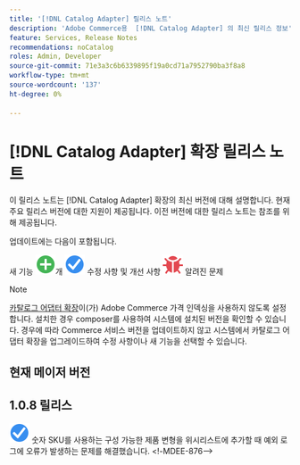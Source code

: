 ```yaml
---
title: '[!DNL Catalog Adapter] 릴리스 노트'
description: 'Adobe Commerce용  [!DNL Catalog Adapter] 의 최신 릴리스 정보'
feature: Services, Release Notes
recommendations: noCatalog
roles: Admin, Developer
source-git-commit: 71e3a3c6b6339895f19a0cd71a7952790ba3f8a8
workflow-type: tm+mt
source-wordcount: '137'
ht-degree: 0%

---
```


# [!DNL Catalog Adapter] 확장 릴리스 노트

이 릴리스 노트는 [!DNL Catalog Adapter] 확장의 최신 버전에 대해 설명합니다. 현재 주요 릴리스 버전에 대한 지원이 제공됩니다. 이전 버전에 대한 릴리스 노트는 참조를 위해 제공됩니다.

업데이트에는 다음이 포함됩니다.

새 기능 ![개](../assets/new.svg)개
![수정](../assets/fix.svg) 수정 사항 및 개선 사항
![버그](../assets/bug.svg) 알려진 문제


>[!NOTE]
>
>[카탈로그 어댑터 확장](catalog-adapter.md)이(가) Adobe Commerce 가격 인덱싱을 사용하지 않도록 설정합니다. 설치한 경우 composer를 사용하여 시스템에 설치된 버전을 확인할 수 있습니다. 경우에 따라 Commerce 서비스 버전을 업데이트하지 않고 시스템에서 카탈로그 어댑터 확장을 업그레이드하여 수정 사항이나 새 기능을 선택할 수 있습니다.

## 현재 메이저 버전

## 1.0.8 릴리스

![수정](../assets/fix.svg) 숫자 SKU를 사용하는 구성 가능한 제품 변형을 위시리스트에 추가할 때 예외 로그에 오류가 발생하는 문제를 해결했습니다. &lt;!-MDEE-876—>

